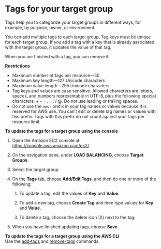 # Tags for your target group<a name="target-group-tags"></a>

Tags help you to categorize your target groups in different ways, for example, by purpose, owner, or environment\.

You can add multiple tags to each target group\. Tag keys must be unique for each target group\. If you add a tag with a key that is already associated with the target group, it updates the value of that tag\.

When you are finished with a tag, you can remove it\.

**Restrictions**
+ Maximum number of tags per resource—50
+ Maximum key length—127 Unicode characters
+ Maximum value length—255 Unicode characters
+ Tag keys and values are case sensitive\. Allowed characters are letters, spaces, and numbers representable in UTF\-8, plus the following special characters: \+ \- = \. \_ : / @\. Do not use leading or trailing spaces\.
+ Do not use the `aws:` prefix in your tag names or values because it is reserved for AWS use\. You can't edit or delete tag names or values with this prefix\. Tags with this prefix do not count against your tags per resource limit\. 

**To update the tags for a target group using the console**

1. Open the Amazon EC2 console at [https://console\.aws\.amazon\.com/ec2/](https://console.aws.amazon.com/ec2/)\.

1. On the navigation pane, under **LOAD BALANCING**, choose **Target Groups**\.

1. Select the target group\.

1. On the **Tags** tab, choose **Add/Edit Tags**, and then do one or more of the following:

   1. To update a tag, edit the values of **Key** and **Value**\.

   1. To add a new tag, choose **Create Tag** and then type values for **Key** and **Value**\.

   1. To delete a tag, choose the delete icon \(X\) next to the tag\.

1. When you have finished updating tags, choose **Save**\.

**To update the tags for a target group using the AWS CLI**  
Use the [add\-tags](https://docs.aws.amazon.com/cli/latest/reference/elbv2/add-tags.html) and [remove\-tags](https://docs.aws.amazon.com/cli/latest/reference/elbv2/remove-tags.html) commands\.